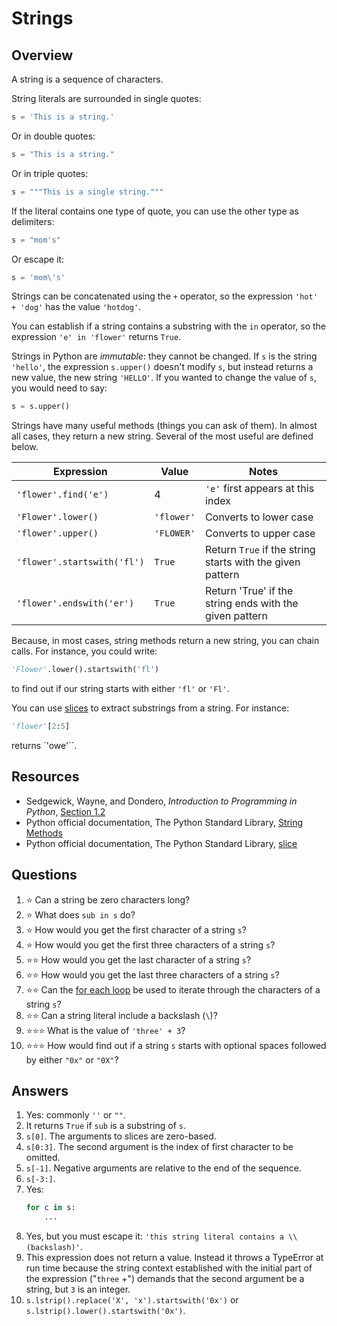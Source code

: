 # Strings
## Overview
A string is a sequence of characters.

String literals are surrounded in single quotes:
```python
s = 'This is a string.'
```

Or in double quotes:
```python
s = "This is a string."
```

Or in triple quotes:
```python
s = """This is a single string."""
```

If the literal contains one type of quote, you can use the other type as delimiters:
```python
s = "mom's"
```

Or escape it:
```python
s = 'mom\'s'
```

Strings can be concatenated using the `+` operator, so the expression `'hot' + 'dog'` has the value `'hotdog'`.

You can establish if a string contains a substring with the `in` operator, so the expression `'e' in 'flower'` returns `True`.

Strings in Python are *immutable*: they cannot be changed. If `s` is the string `'hello'`, the expression `s.upper()` doesn't modify `s`, but instead returns a new value, the new string `'HELLO'`. If you wanted to change the value of `s`, you would need to say:
```python
s = s.upper()
```

Strings have many useful methods (things you can ask of them). In almost all cases, they return a new string. Several of the most useful are defined below.

Expression | Value | Notes
---|---|---
`'flower'.find('e')`|4|`'e'` first appears at this index
`'Flower'.lower()`|`'flower'`|Converts to lower case
`'flower'.upper()`|`'FLOWER'`|Converts to upper case
`'flower'.startswith('fl')`|`True`|Return `True` if the string starts with the given pattern
`'flower'.endswith('er')`|`True`|Return 'True' if the string ends with the given pattern

Because, in most cases, string methods return a new string, you can chain calls. For instance, you could write:
```python
'Flower'.lower().startswith('fl')
```
to find out if our string starts with either `'fl'` or `'Fl'`.

You can use [slices](lists.md#slices) to extract substrings from a string. For instance:
```python
'flower'[2:5]
```

returns `'owe'``.

## Resources
- Sedgewick, Wayne, and Dondero, *Introduction to Programming in Python*, [Section 1.2](https://introcs.cs.princeton.edu/python/12types/)
- Python official documentation, The Python Standard Library, [String Methods](https://docs.python.org/3/library/stdtypes.html#string-methods)
- Python official documentation, The Python Standard Library, [slice](https://docs.python.org/3/library/functions.html#slice)

## Questions
1. :star: Can a string be zero characters long?
1. :star: What does `sub in s` do?
1. :star: How would you get the first character of a string `s`?
1. :star: How would you get the first three characters of a string `s`?
1. :star::star: How would you get the last character of a string `s`?
1. :star::star: How would you get the last three characters of a string `s`?
1. :star::star: Can the [for each loop](../control_structures/loops.md#for-each-loops) be used to iterate through the characters of a string `s`?
1. :star::star: Can a string literal include a backslash (`\`)?
1. :star::star::star: What is the value of `'three' + 3`?
1. :star::star::star: How would find out if a string `s` starts with optional spaces followed by either `"0x"` or `"0X"`?

## Answers
1. Yes: commonly `''` or `""`.
1. It returns `True` if `sub` is a substring of `s`.
1. `s[0]`. The arguments to slices are zero-based.
1. `s[0:3]`. The second argument is the index of first character to be omitted.
1. `s[-1]`. Negative arguments are relative to the end of the sequence.
1. `s[-3:]`.
1. Yes:
    ```python
    for c in s:
        ...
1. Yes, but you must escape it: `'this string literal contains a \\ (backslash)'`.
1. This expression does not return a value. Instead it throws a TypeError at run time because the string context established with the initial part of the expression ("`three` +") demands that the second argument be a string, but `3` is an integer.
1. `s.lstrip().replace('X', 'x').startswith('0x')` or `s.lstrip().lower().startswith('0x')`.
